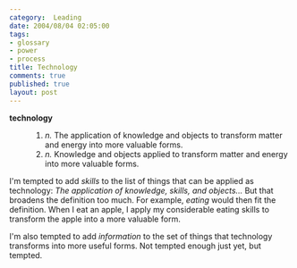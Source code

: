 ```yaml
--- 
category:  Leading
date: 2004/08/04 02:05:00
tags: 
- glossary
- power
- process
title: Technology
comments: true
published: true
layout: post
---
```


<dl>
<dt>
<a>
<strong>technology</strong>
</a>
</dt>
<dd>
<ol>
<li>
<em>n.</em>  The application of knowledge and objects to transform matter and energy into more valuable forms. </li>
<li>
<em>n.</em>  Knowledge and objects applied to transform matter and energy into more valuable forms. </li>
</ol>
</dd>
</dl>
<p> I'm tempted to add <em>skills</em> to the list of things that can be applied as technology:  <em>The application of knowledge, skills, and objects...</em>  But that broadens the definition too much.  For example, <em>eating</em> would then fit the definition.  When I eat an apple, I apply my considerable eating skills to transform the apple into a more valuable form. </p>
<p> I'm also tempted to add <em>information</em> to the set of things that technology transforms into more useful forms.  Not tempted enough just yet, but tempted. </p>
